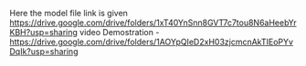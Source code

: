 Here the model file link is given https://drive.google.com/drive/folders/1xT40YnSnn8GVT7c7tou8N6aHeebYrKBH?usp=sharing
video Demostration - https://drive.google.com/drive/folders/1AOYpQIeD2xH03zjcmcnAkTIEoPYvDqIk?usp=sharing
